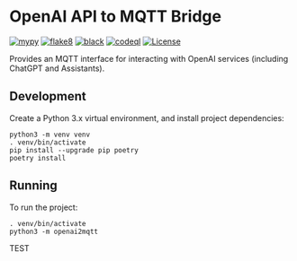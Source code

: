 # OpenAI API to MQTT Bridge

[![mypy](https://github.com/jinglemansweep/openai2mqtt/actions/workflows/mypy.yml/badge.svg)](https://github.com/jinglemansweep/openai2mqtt/actions/workflows/mypy.yml) [![flake8](https://github.com/jinglemansweep/openai2mqtt/actions/workflows/flake8.yml/badge.svg)](https://github.com/jinglemansweep/openai2mqtt/actions/workflows/flake8.yml) [![black](https://github.com/jinglemansweep/openai2mqtt/actions/workflows/black.yml/badge.svg)](https://github.com/jinglemansweep/openai2mqtt/actions/workflows/black.yml) [![codeql](https://github.com/jinglemansweep/openai2mqtt/actions/workflows/codeql.yml/badge.svg)](https://github.com/jinglemansweep/openai2mqtt/actions/workflows/codeql.yml) [![License](https://img.shields.io/badge/License-Apache_2.0-blue.svg)](https://opensource.org/licenses/Apache-2.0)

Provides an MQTT interface for interacting with OpenAI services (including ChatGPT and Assistants).

## Development

Create a Python 3.x virtual environment, and install project dependencies:

    python3 -m venv venv
    . venv/bin/activate
    pip install --upgrade pip poetry
    poetry install

## Running

To run the project:

    . venv/bin/activate
    python3 -m openai2mqtt

TEST

